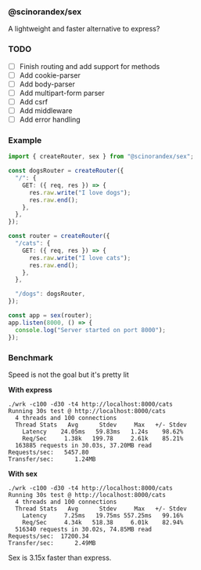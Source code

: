 ### @scinorandex/sex

A lightweight and faster alternative to express?

### TODO
 - [ ] Finish routing and add support for methods
 - [ ] Add cookie-parser
 - [ ] Add body-parser
 - [ ] Add multipart-form parser
 - [ ] Add csrf
 - [ ] Add middleware
 - [ ] Add error handling

### Example
```ts
import { createRouter, sex } from "@scinorandex/sex";

const dogsRouter = createRouter({
  "/": {
    GET: ({ req, res }) => {
      res.raw.write("I love dogs");
      res.raw.end();
    },
  },
});

const router = createRouter({
  "/cats": {
    GET: ({ req, res }) => {
      res.raw.write("I love cats");
      res.raw.end();
    },
  },

  "/dogs": dogsRouter,
});

const app = sex(router);
app.listen(8000, () => {
  console.log("Server started on port 8000");
});
```

### Benchmark

Speed is not the goal but it's pretty lit

**With express**

```
./wrk -c100 -d30 -t4 http://localhost:8000/cats
Running 30s test @ http://localhost:8000/cats
  4 threads and 100 connections
  Thread Stats   Avg      Stdev     Max   +/- Stdev
    Latency    24.05ms   59.83ms   1.24s    98.62%
    Req/Sec     1.38k   199.78     2.61k    85.21%
  163885 requests in 30.03s, 37.20MB read
Requests/sec:   5457.80
Transfer/sec:      1.24MB
```

**With sex**

```
./wrk -c100 -d30 -t4 http://localhost:8000/cats
Running 30s test @ http://localhost:8000/cats
  4 threads and 100 connections
  Thread Stats   Avg      Stdev     Max   +/- Stdev
    Latency     7.25ms   19.75ms 557.25ms   99.16%
    Req/Sec     4.34k   518.38     6.01k    82.94%
  516340 requests in 30.02s, 74.85MB read
Requests/sec:  17200.34
Transfer/sec:      2.49MB
```

Sex is 3.15x faster than express.